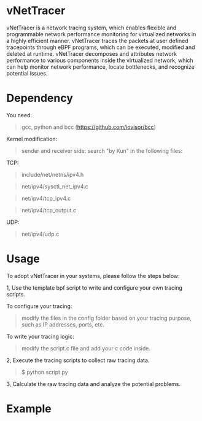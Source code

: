 # vNetTracer
vNetTracer is a network tracing system, which enables flexible and programmable network performance monitoring for virtualized networks in a highly efficient manner. vNetTracer traces the packets at user defined tracepoints through eBPF programs, which can be executed, modified and deleted at runtime. vNetTracer decomposes and attributes network performance to various components inside the virtualized network, which can help monitor network performance, locate bottlenecks, and recognize potential issues.


# Dependency 

You need:

> gcc, python and bcc (https://github.com/iovisor/bcc)

Kernel modification: 

> sender and receiver side: search "by Kun" in the following files:

TCP: 

> include/net/netns/ipv4.h

> net/ipv4/sysctl_net_ipv4.c

> net/ipv4/tcp_ipv4.c

> net/ipv4/tcp_output.c

UDP: 

> net/ipv4/udp.c


# Usage 

To adopt vNetTracer in your systems, please follow the steps below:

1, Use the template bpf script to write and configure your own tracing scripts.

To configure your tracing:

> modify the files in the config folder based on your tracing purpose, such as IP addresses, ports, etc.

To write your tracing logic:

> modify the script.c file and add your c code inside.

2, Execute the tracing scripts to collect raw tracing data.

> $ python script.py

3, Calculate the raw tracing data and analyze the potential problems. 

# Example 

